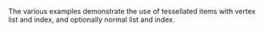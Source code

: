 The various examples demonstrate the use of tessellated items with vertex list and index, and optionally normal list and index.